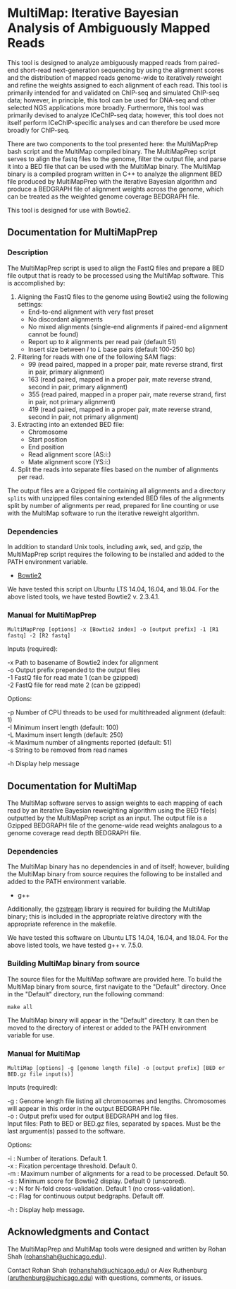 # MultiMap: Iterative Bayesian Analysis of Ambiguously Mapped Reads

This tool is designed to analyze ambiguously mapped reads from paired-end short-read next-generation sequencing by using the alignment scores and the distribution of mapped reads genome-wide to iteratively reweight and refine the weights assigned to each alignment of each read. This tool is primarily intended for and validated on ChIP-seq and simulated ChIP-seq data; however, in principle, this tool can be used for DNA-seq and other selected NGS applications more broadly. Furthermore, this tool was primarily devised to analyze ICeChIP-seq data; however, this tool does not itself perform ICeChIP-specific analyses and can therefore be used more broadly for ChIP-seq.

There are two components to the tool presented here: the MultiMapPrep bash script and the MultiMap compiled binary. The MultiMapPrep script serves to align the fastq files to the genome, filter the output file, and parse it into a BED file that can be used with the MultiMap binary. The MultiMap binary is a compiled program written in C++ to analyze the alignment BED file produced by MultiMapPrep with the iterative Bayesian algorithm and produce a BEDGRAPH file of alignment weights across the genome, which can be treated as the weighted genome coverage BEDGRAPH file.

This tool is designed for use with Bowtie2.

## Documentation for MultiMapPrep

### Description

The MultiMapPrep script is used to align the FastQ files and prepare a BED file output that is ready to be processed using the MultiMap software. This is accomplished by:

1. Aligning the FastQ files to the genome using Bowtie2 using the following settings:
   * End-to-end alignment with very fast preset
   * No discordant alignments
   * No mixed alignments (single-end alignments if paired-end alignment cannot be found)
   * Report up to *k* alignments per read pair (default 51)
   * Insert size between *I* to *L* base pairs (default 100-250 bp)
2. Filtering for reads with one of the following SAM flags:
   * 99 (read paired, mapped in a proper pair, mate reverse strand, first in pair, primary alignment)
   * 163 (read paired, mapped in a proper pair, mate reverse strand, second in pair, primary alignment)
   * 355 (read paired, mapped in a proper pair, mate reverse strand, first in pair, not primary alignment)
   * 419 (read paired, mapped in a proper pair, mate reverse strand, second in pair, not primary alignment)
3. Extracting into an extended BED file:
   * Chromosome
   * Start position
   * End position
   * Read alignment score (AS:i:)
   * Mate alignment score (YS:i:)
4. Split the reads into separate files based on the number of alignments per read.

The output files are a Gzipped file containing all alignments and a directory `splits` with unzipped files containing extended BED files of the alignments split by number of alignments per read, prepared for line counting or use with the MultiMap software to run the iterative reweight algorithm.

### Dependencies

In addition to standard Unix tools, including awk, sed, and gzip, the MultiMapPrep script requires the following to be installed and added to the PATH environment variable.

* [Bowtie2](http://bowtie-bio.sourceforge.net/bowtie2/index.shtml)

We have tested this script on Ubuntu LTS 14.04, 16.04, and 18.04. For the above listed tools, we have tested Bowtie2 v. 2.3.4.1.

### Manual for MultiMapPrep

`MultiMapPrep [options] -x [Bowtie2 index] -o [output prefix] -1 [R1 fastq] -2 [R2 fastq]`

Inputs (required):

-x Path to basename of Bowtie2 index for alignment\
-o Output prefix prepended to the output files\
-1 FastQ file for read mate 1 (can be gzipped)\
-2 FastQ file for read mate 2 (can be gzipped)

Options:

-p Number of CPU threads to be used for multithreaded alignment (default: 1)\
-I Minimum insert length (default: 100)\
-L Maximum insert length (default: 250)\
-k Maximum number of alingments reported (default: 51)\
-s String to be removed from read names

-h Display help message

## Documentation for MultiMap

The MultiMap software serves to assign weights to each mapping of each read by an iterative Bayesian reweighting algorithm using the BED file(s) outputted by the MultiMapPrep script as an input. The output file is a Gzipped BEDGRAPH file of the genome-wide read weights analagous to a genome coverage read depth BEDGRAPH file.

### Dependencies

The MultiMap binary has no dependencies in and of itself; however, building the MultiMap binary from source requires the following to be installed and added to the PATH environment variable.

* g++

Additionally, the [gzstream](https://www.cs.unc.edu/Research/compgeom/gzstream/) library is required for building the MultiMap binary; this is included in the appropriate relative directory with the appropriate reference in the makefile. 

We have tested this software on Ubuntu LTS 14.04, 16.04, and 18.04. For the above listed tools, we have tested g++ v. 7.5.0. 

### Building MultiMap binary from source

The source files for the MultiMap software are provided here. To build the MultiMap binary from source, first navigate to the "Default" directory. Once in the "Default" directory, run the following command:

`make all`

The MultiMap binary will appear in the "Default" directory. It can then be moved to the directory of interest or added to the PATH environment variable for use.

### Manual for MultiMap 

`MultiMap [options] -g [genome length file] -o [output prefix] [BED or BED.gz file input(s)]`

Inputs (required):

-g : Genome length file listing all chromosomes and lengths. Chromosomes will appear in this order in the output BEDGRAPH file.\
-o : Output prefix used for output BEDGRAPH and log files.\
Input files: Path to BED or BED.gz files, separated by spaces. Must be the last argument(s) passed to the software.

Options:

-i : Number of iterations. Default 1.\
-x : Fixation percentage threshold. Default 0.\
-m : Maximum number of alignments for a read to be processed. Default 50.\
-s : Minimum score for Bowtie2 display. Default 0 (unscored).\
-v : N for N-fold cross-validation. Default 1 (no cross-validation).\
-c : Flag for continuous output bedgraphs. Default off.

-h : Display help message.

## Acknowledgments and Contact

The MultiMapPrep and MultiMap tools were designed and written by Rohan Shah (rohanshah@uchicago.edu).

Contact Rohan Shah (rohanshah@uchicago.edu) or Alex Ruthenburg (aruthenburg@uchicago.edu) with questions, comments, or issues.
